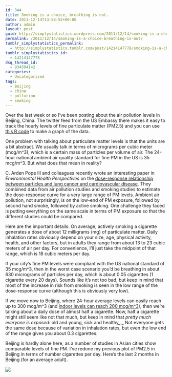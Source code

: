 ```yaml
---
id: 344
title: Smoking is a choice, breathing is not.
date: 2011-12-14T13:58:52+00:00
author: admin
layout: post
guid: http://simplystatistics.wordpress.com/2011/12/14/smoking-is-a-choice-breathing-is-not
permalink: /2011/12/14/smoking-is-a-choice-breathing-is-not/
tumblr_simplystatistics_permalink:
  - http://simplystatistics.tumblr.com/post/14214147778/smoking-is-a-choice-breathing-is-not
tumblr_simplystatistics_id:
  - 14214147778
dsq_thread_id:
  - 934594142
categories:
  - Uncategorized
tags:
  - Beijing
  - china
  - pollution
  - smoking
---
```

Over the last week or so I&#8217;ve been posting about the air pollution levels in Beijing, China. The twitter feed from the US Embassy there makes it easy to track the hourly levels of fine particulate matter (PM2.5) and you can use <a href="http://www.biostat.jhsph.edu/~rpeng/makeBeijingAirGraph.R" target="_blank">this R code</a> to make a graph of the data.

One problem with talking about particulate matter levels is that the units are a bit abstract. We usually talk in terms of micrograms per cubic meter (mcg/m^3), which is a certain mass of particles per volume of air. The 24-hour national ambient air quality standard for fine PM in the US is 35 mcg/m^3. But what does that mean in reality?

C. Arden Pope III and colleagues recently wrote an interesting paper in _Environmental Health Perspectives_ on the <a href="http://www.ncbi.nlm.nih.gov/pubmed/21768054" target="_blank">dose-response relationship between particles and lung cancer and cardiovascular disease</a>. They combined data from air pollution studies and smoking studies to estimate the dose-response curve for a very large range of PM levels. Ambient air pollution, not surprisingly, is on the low-end of PM exposure, followed by second hand smoke, followed by active smoking. One challenge they faced is putting everything on the same scale in terms of PM exposure so that the different studies could be compared.

Here are the important details: On average, actively smoking a cigarette generates a dose of about 12 milligrams (mg) of particulate matter. Daily inhalation rates obviously depend on your size, age, physical activity, health, and other factors, but in adults they range from about 13 to 23 cubic meters of air per day. For convenience, I&#8217;ll just take the midpoint of that range, which is 18 cubic meters per day.

If your city&#8217;s fine PM levels were compliant with the US national standard of 35 mcg/m^3, then in the worst case scenario you&#8217;d be breathing in about 630 micrograms of particles per day, which is about 0.05 cigarettes (1 cigarette every 20 days). Sounds like it&#8217;s not too bad, but keep in mind that most of the increase in risk from smoking is seen in the low range of the dose-response curve (although this is obviously very low).

If we move now to Beijing, where 24-hour average levels can easily reach up to 300 mcg/m^3 (and <a href="http://www.npr.org/2011/12/07/143214875/clean-air-a-luxury-in-beijings-pollution-zone" target="_blank">indoor levels can reach 200 mcg/m^3</a>), then we&#8217;re talking about a daily dose of almost half a cigarette. Now, half a cigarette might still seem like not that much, but keep in mind that _pretty much everyone is exposed_: old and young, sick and healthy_._ Not everyone gets the same dose because of variation in inhalation rates, but even the low end of the range gives you about 0.3 cigarettes. 

Beijing is hardly alone here, as a number of studies in Asian cities show comparable levels of fine PM. I&#8217;ve redone my previous plot of PM2.5 in Beijing in terms of number cigarettes per day. Here&#8217;s the last 2 months in Beijing (for an average adult).

![](http://media.tumblr.com/tumblr_lw59ogIhq81r08wvg.png)